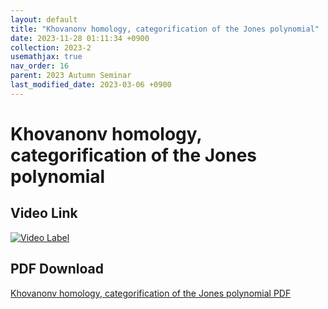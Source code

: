```yaml
---
layout: default
title: "Khovanonv homology, categorification of the Jones polynomial"
date: 2023-11-28 01:11:34 +0900
collection: 2023-2
usemathjax: true
nav_order: 16
parent: 2023 Autumn Seminar
last_modified_date: 2023-03-06 +0900
---
```

# Khovanonv homology, categorification of the Jones polynomial
<!-- ## <center> Abstract </center>
Francis Guthrie claimed in 1852 the four color problem. We
proof two essential lemmas and then solve six color problem. We expand
the proof of six color problem into five, four color problem. Kempe
published this proof in 1879. However the flaw was discovered in 1890
by Heawood. Although flawed, Kempe’s idea was used as one of a basic
tool. -->
## Video Link

[![Video Label](https://img.youtube.com/vi/gfZijbwFDPU/hqdefault.jpg)](https://youtu.be/gfZijbwFDPU)

## PDF Download

<a target='_blank' href='../2023-2/2023-2_download/Khovanov_Homology.pdf'>Khovanonv homology, categorification of the Jones polynomial PDF</a>